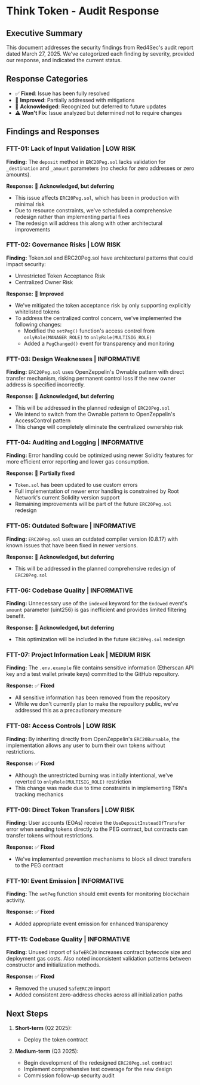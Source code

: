 # Think Token - Audit Response

## Executive Summary

This document addresses the security findings from Red4Sec's audit report dated March 27, 2025. We've categorized each finding by severity, provided our response, and indicated the current status.

## Response Categories

- ✅ **Fixed**: Issue has been fully resolved
- 🔄 **Improved**: Partially addressed with mitigations
- 📝 **Acknowledged**: Recognized but deferred to future updates
- ⚠️ **Won't Fix**: Issue analyzed but determined not to require changes

## Findings and Responses

### FTT-01: Lack of Input Validation | LOW RISK

**Finding:** The `deposit` method in `ERC20Peg.sol` lacks validation for `_destination` and `_amount` parameters (no checks for zero addresses or zero amounts).

**Response:** 📝 **Acknowledged, but deferring**

- This issue affects `ERC20Peg.sol`, which has been in production with minimal risk
- Due to resource constraints, we've scheduled a comprehensive redesign rather than implementing partial fixes
- The redesign will address this along with other architectural improvements

### FTT-02: Governance Risks | LOW RISK

**Finding:** Token.sol and ERC20Peg.sol have architectural patterns that could impact security:

- Unrestricted Token Acceptance Risk
- Centralized Owner Risk

**Response:** 🔄 **Improved**

- We've mitigated the token acceptance risk by only supporting explicitly whitelisted tokens
- To address the centralized control concern, we've implemented the following changes:
  - Modified the `setPeg()` function's access control from `onlyRole(MANAGER_ROLE)` to `onlyRole(MULTISIG_ROLE)`
  - Added a `PegChanged()` event for transparency and monitoring

### FTT-03: Design Weaknesses | INFORMATIVE

**Finding:** `ERC20Peg.sol` uses OpenZeppelin's Ownable pattern with direct transfer mechanism, risking permanent control loss if the new owner address is specified incorrectly.

**Response:** 📝 **Acknowledged, but deferring**

- This will be addressed in the planned redesign of `ERC20Peg.sol`
- We intend to switch from the Ownable pattern to OpenZeppelin's AccessControl pattern
- This change will completely eliminate the centralized ownership risk

### FTT-04: Auditing and Logging | INFORMATIVE

**Finding:** Error handling could be optimized using newer Solidity features for more efficient error reporting and lower gas consumption.

**Response:** 🔄 **Partially fixed**

- `Token.sol` has been updated to use custom errors
- Full implementation of newer error handling is constrained by Root Network's current Solidity version support
- Remaining improvements will be part of the future `ERC20Peg.sol` redesign

### FTT-05: Outdated Software | INFORMATIVE

**Finding:** `ERC20Peg.sol` uses an outdated compiler version (0.8.17) with known issues that have been fixed in newer versions.

**Response:** 📝 **Acknowledged, but deferring**

- This will be addressed in the planned comprehensive redesign of `ERC20Peg.sol`

### FTT-06: Codebase Quality | INFORMATIVE

**Finding:** Unnecessary use of the `indexed` keyword for the `Endowed` event's `amount` parameter (uint256) is gas inefficient and provides limited filtering benefit.

**Response:** 📝 **Acknowledged, but deferring**

- This optimization will be included in the future `ERC20Peg.sol` redesign

### FTT-07: Project Information Leak | MEDIUM RISK

**Finding:** The `.env.example` file contains sensitive information (Etherscan API key and a test wallet private keys) committed to the GitHub repository.

**Response:** ✅ **Fixed**

- All sensitive information has been removed from the repository
- While we don't currently plan to make the repository public, we've addressed this as a precautionary measure

### FTT-08: Access Controls | LOW RISK

**Finding:** By inheriting directly from OpenZeppelin's `ERC20Burnable`, the implementation allows any user to burn their own tokens without restrictions.

**Response:** ✅ **Fixed**

- Although the unrestricted burning was initially intentional, we've reverted to `onlyRole(MULTISIG_ROLE)` restriction
- This change was made due to time constraints in implementing TRN's tracking mechanics

### FTT-09: Direct Token Transfers | LOW RISK

**Finding:** User accounts (EOAs) receive the `UseDepositInsteadOfTransfer` error when sending tokens directly to the PEG contract, but contracts can transfer tokens without restrictions.

**Response:** ✅ **Fixed**

- We've implemented prevention mechanisms to block all direct transfers to the PEG contract

### FTT-10: Event Emission | INFORMATIVE

**Finding:** The `setPeg` function should emit events for monitoring blockchain activity.

**Response:** ✅ **Fixed**

- Added appropriate event emission for enhanced transparency

### FTT-11: Codebase Quality | INFORMATIVE

**Finding:** Unused import of `SafeERC20` increases contract bytecode size and deployment gas costs. Also noted inconsistent validation patterns between constructor and initialization methods.

**Response:** ✅ **Fixed**

- Removed the unused `SafeERC20` import
- Added consistent zero-address checks across all initialization paths

## Next Steps

1. **Short-term** (Q2 2025):

   - Deploy the token contract

2. **Medium-term** (Q3 2025):

   - Begin development of the redesigned `ERC20Peg.sol` contract
   - Implement comprehensive test coverage for the new design
   - Commission follow-up security audit
